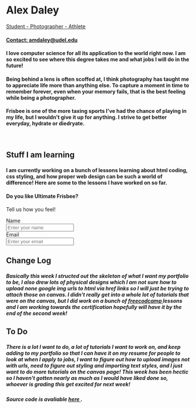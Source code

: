 <html>
  <head>
   <h1 style = "color:grey font-size:40px">
    <h1 id = "topPageTitle" >Alex Daley</h1>
    <a href = "![1FE89590-9F9A-45DF-84D2-0CFB4AA361AB_1_105_c](https://user-images.githubusercontent.com/89869602/132967888-ce1dbc15-9488-47ad-8e18-ecf1b1089a26.jpeg)"
    <h2 id = "threeBulletsHeader">
      <il id = "threeBulletsList">
        <p id = "threeBulletsText">
          Student - Photographer - Athlete
        </p>
      </il>
    </h2>
   <h4 id = "contact email">
    <p>Contact: <a href = "mailto: amdaley@udel.edu"> amdaley@udel.edu </a> </p>
   </h4> 
  </head>
 <body>
  <h4 id = "csMajorPicBlurb">
   <p> I love computer science for all its application to the world right now. I am so excited to see where this degree takes me and what jobs I will do in the future!</p>
  </h4>
  <h4 id = "photographyPicBlurb">
   <p>Being behind a lens is often scoffed at, I think photography has taught me to appreciate life more than anything else. To capture a moment in time to remember forever, even when your memory fails, that is the best feeling while being a photographer.</p>
  </h4>
  <h4 id = "frisbeePicBlurb">
    <p>Frisbee is one of the more taxing sports I've had the chance of playing in my life, but I wouldn't give it up for anything. I strive to get better everyday, hydrate or diedryate.</p>
  </h4>
  <br>
  <h2 id = "workExampleDumpTitle">
   <p>Stuff I am learning</p>
  </h2>
  <h4 id = "workExampleDumpBlurb">
   <p>I am currently working on a bunch of lessons learning about html coding, css styling, and how proper web design can be such a world of difference! Here are some to the lessons I have worked on so far.</p>
  </h4>

   <h4 id = "title"> Do you like Ultimate Frisbee?</h4>
     <p id = "description"> Tell us how you feel! </p>

   <form id = "survey-form">
    <label id = "name-label" for = "email">Name<br>
    <input type = "text" id = "name" placeholder = "Enter your name" required /><br>
    <label id = "email-label" for = "email">Email<br>
    <input type = "email" id = "email" placeholder = "Enter your email" required /><br>




   <div>
    <h2 id = "changeLogTitle">
     <p>Change Log</p>
    </h2>
    <h5 id = "changeLogBlurb">
     <p>Basically this week I structed out the skeleton of what I want my portfolio to be, I also drew lots of physical designs which I am not sure how to upload none google img urls to html via href links so I will just be trying to attach those on canvas. I didn't really get into a whole lot of tutorials that were on the canvas, but I did work on a bunch of <a href = "https://www.freecodecamp.org/learn/responsive-web-design/" target = "_blank"> freecodcamp </a> lessons and I am working towards the certification hopefully will have it by the end of the second week!</p>
     </h5>
    <h2 id = "toDoTitle">
     <p>To Do</p>
    </h2>
    <h5 id = "toDoBlurb">
     <p> There is a lot I want to do, a lot of tutorials I want to work on, and keep adding to my portfolio so that I can have it on my resume for people to look at when I apply to jobs, I want to figure out how to upload images not with urls, need to figure out styling and importing text styles, and I just want to do more tutorials on the canvas page! This week has been hectic so I haven't gotten nearly as much as I would have liked done so, whoever is grading this get excited for next week!</P>
    </h5>
   </div>
   <h5 id = "link2SourceCode">
     Source code is avaliable <a href = "https://github.com/ad-creations/ad-creations.github.io" target = "_blank" > here </a>.
   </h5>
  </body>
</html>












